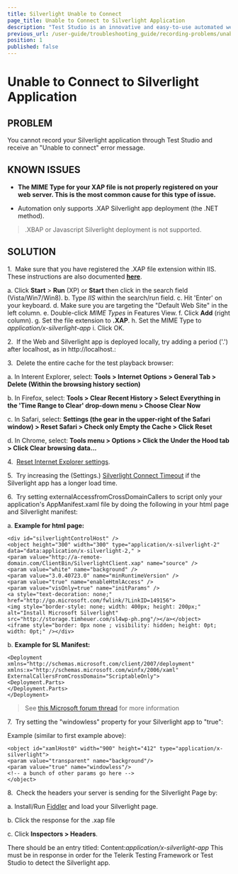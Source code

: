 ```yaml
---
title: Silverlight Unable to Connect
page_title: Unable to Connect to Silverlight Application 
description: "Test Studio is an innovative and easy-to-use automated web, WPF and load testing solution. Test Studio tests support essential technologies like ASP.NET AJAX, Silverlight, PHP and MVC. HTML5, Testing framework, functional testing, performance testing, load testing, exploratory testing, manual testing."
previous_url: /user-guide/troubleshooting_guide/recording-problems/unable-to-connect-to-silverlight-application.aspx, /user-guide/troubleshooting_guide/recording-problems/unable-to-connect-to-silverlight-application
position: 1
published: false
---
```

# Unable to Connect to Silverlight Application 

## PROBLEM

 You cannot record your Silverlight application through Test Studio and receive an "Unable to connect" error message. 

## KNOWN ISSUES

- **The MIME Type for your XAP file is not properly registered on your web server. This is the most common cause for this type of issue.**

- Automation only supports .XAP Silverlight app deployment (the .NET method). 

> .XBAP or Javascript Silverlight deployment is not supported.

## SOLUTION

1.&nbsp; Make sure that you have registered the .XAP file extension within IIS. These instructions are also documented <a href="http://learn.iis.net/page.aspx/262/configuring-iis-for-silverlight-applications/" target="blank">**here**</a>.


 a. Click **Start** > **Run** (XP) or **Start** then click in the search field (Vista/Win7/Win8).
 b. Type *IIS* within the search/run field.
 c. Hit 'Enter' on your keyboard.
 d. Make sure you are targeting the "Default Web Site" in the left column.
 e. Double-click *MIME Types* in Features View.
 f. Click **Add** (right column).
 g. Set the file extension to **.XAP**.
 h. Set the MIME Type to *application/x-silverlight-app*
 i. Click OK.

2.&nbsp; If the Web and Silverlight app is deployed locally, try adding a period ('.') after localhost, as in http://localhost.: 

3.&nbsp; Delete the entire cache for the test playback browser: 


 a. In Interent Explorer, select: **Tools > Internet Options > General Tab > Delete (Within the browsing history section)**

 b. In Firefox, select: **Tools > Clear Recent History > Select Everything in the 'Time Range to Clear' drop-down menu > Choose Clear Now**

 c. In Safari, select: **Settings (the gear in the upper-right of the Safari window) > Reset Safari > Check only Empty the Cache > Click Reset**

 d. In Chrome, select: **Tools menu > Options > Click the Under the Hood tab > Click Clear browsing data...**


4.&nbsp; <a href="http://support.microsoft.com/kb/923737" target="_blank">Reset Internet Explorer settings</a>.

5.&nbsp; Try increasing the (Settings.) <a href="/features/project-settings/recording-options" target="_blank">Silverlight Connect Timeout</a> if the Silverlight app has a longer load time. 

6.&nbsp; Try setting externalAccessfromCrossDomainCallers to script only your application's AppManifest.xaml file by doing the following in your html page and Silverlight manifest: 

 a. **Example for html page:**


	<div id="silverlightControlHost" />
	<object height="300" width="300" type="application/x-silverlight-2" data="data:application/x-silverlight-2," >
	<param value="http://a-remote-domain.com/ClientBin/SilverlightClient.xap" name="source" />
	<param value="white" name="background" />
	<param value="3.0.40723.0" name="minRuntimeVersion" />
	<param value="true" name="enableHtmlAccess" />
	<param value="visOnly=true" name="initParams" />
	<a style="text-decoration: none;" href="http://go.microsoft.com/fwlink/?LinkID=149156">
	<img style="border-style: none; width: 400px; height: 200px;" alt="Install Microsoft Silverlight" src="http://storage.timheuer.com/sl4wp-ph.png"/></a></object>
	<iframe style="border: 0px none ; visibility: hidden; height: 0pt; width: 0pt;" /></div>

 b. **Example for SL Manifest:** 


	<Deployment xmlns="http://schemas.microsoft.com/client/2007/deployment" xmlns:x="http://schemas.microsoft.com/winfx/2006/xaml" ExternalCallersFromCrossDomain="ScriptableOnly">
	<Deployment.Parts>
	</Deployment.Parts>
	</Deployment>

> See <a href="https://social.msdn.microsoft.com/Forums/silverlight/en-us/home?category=silverlight" target="_blank">this Microsoft forum thread</a> for more information

7.&nbsp; Try setting the "windowless" property for your Silverlight app to "true":

Example (similar to first example above):


	<object id="xamlHost0" width="900" height="412" type="application/x-silverlight">
	<param value="transparent" name="background"/>
	<param value="true" name="windowless"/>
	<!-- a bunch of other params go here -->
	</object>

8.&nbsp; Check the headers your server is sending for the Silverlight Page by: 


 a. Install/Run <a href="http://www.telerik.com/fiddler" target="_blank">Fiddler</a> and load your Silverlight page.
 
 b. Click the response for the .xap file
 
 c. Click **Inspectors > Headers**.
 
 There should be an entry titled: Content:*application/x-silverlight-app*
 This must be in response in order for the Telerik Testing Framework or Test Studio to detect the Silverlight app.

